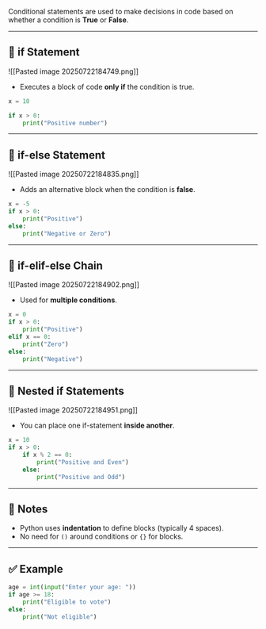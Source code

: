 Conditional statements are used to make decisions in code based on whether a condition is **True** or **False**.

---

## 🧩 if Statement

![[Pasted image 20250722184749.png]]

- Executes a block of code **only if** the condition is true.

```python
x = 10

if x > 0:
    print("Positive number")
```

---
## 🧩 if-else Statement

![[Pasted image 20250722184835.png]]

- Adds an alternative block when the condition is **false**.

```python
x = -5  
if x > 0:     
	print("Positive") 
else:     
	print("Negative or Zero")
```

---

## 🧩 if-elif-else Chain

![[Pasted image 20250722184902.png]]

- Used for **multiple conditions**.

```python
x = 0 
if x > 0:     
	print("Positive") 
elif x == 0:     
	print("Zero") 
else:     
	print("Negative")
```

---

## 🧩 Nested if Statements

![[Pasted image 20250722184951.png]]

- You can place one if-statement **inside another**.

```python
x = 10  
if x > 0:     
	if x % 2 == 0:         
		print("Positive and Even")     
	else:         
		print("Positive and Odd")
```

---

## 🧠 Notes

- Python uses **indentation** to define blocks (typically 4 spaces).
- No need for `()` around conditions or `{}` for blocks.

---

## ✅ Example

```python
age = int(input("Enter your age: "))  
if age >= 18:     
	print("Eligible to vote") 
else:     
	print("Not eligible")
```
